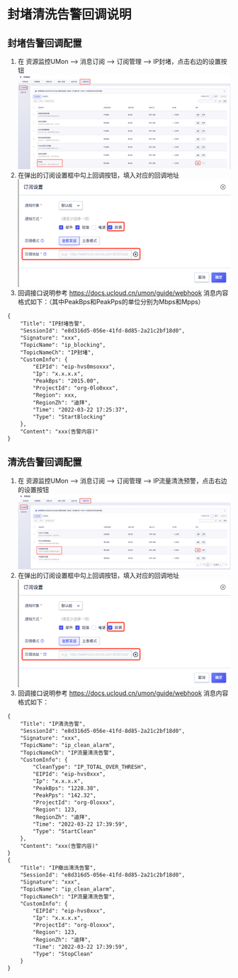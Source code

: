 # 封堵清洗告警回调说明
## 封堵告警回调配置
1. 在 资源监控UMon –> 消息订阅 –> 订阅管理 –> IP封堵，点击右边的设置按钮
![](/images/usecurity/IP封堵.png)
2. 在弹出的订阅设置框中勾上回调按钮，填入对应的回调地址
![](/images/usecurity/订阅设置.png)
3. 回调接口说明参考 https://docs.ucloud.cn/umon/guide/webhook 
消息内容格式如下：（其中PeakBps和PeakPps的单位分别为Mbps和Mpps）
```
{
    "Title": "IP封堵告警",
    "SessionId": "e8d316d5-056e-41fd-8d85-2a21c2bf18d0",
    "Signature": "xxx",
    "TopicName": "ip_blocking",
    "TopicNameCh": "IP封堵",
    "CustomInfo": {
        "EIPId": "eip-hvs0msoxxx",
        "Ip": "x.x.x.x",
        "PeakBps": "2015.00",
        "ProjectId": "org-0lo0xxx",
        "Region": xxx,
        "RegionZh": "迪拜",
        "Time": "2022-03-22 17:25:37",
        "Type": "StartBlocking"
    },
    "Content": "xxx(告警内容)"
}
```

##	清洗告警回调配置
1. 在 资源监控UMon –> 消息订阅 –> 订阅管理 –> IP流量清洗预警，点击右边的设置按钮
![](/images/usecurity/IP清洗.png)
2. 在弹出的订阅设置框中勾上回调按钮，填入对应的回调地址
![](/images/usecurity/订阅设置.png)
3. 回调接口说明参考 https://docs.ucloud.cn/umon/guide/webhook 
消息内容格式如下： 
```
{
    "Title": "IP清洗告警",
    "SessionId": "e8d316d5-056e-41fd-8d85-2a21c2bf18d0",
    "Signature": "xxx",
    "TopicName": "ip_clean_alarm",
    "TopicNameCh": "IP流量清洗告警",
    "CustomInfo": {
        "CleanType": "IP_TOTAL_OVER_THRESH",
        "EIPId": "eip-hvs0xxx",
        "Ip": "x.x.x.x",
        "PeakBps": "1228.38",
        "PeakPps": "142.32",
        "ProjectId": "org-0loxxx",
        "Region": 123,
        "RegionZh": "迪拜",
        "Time": "2022-03-22 17:39:59",
        "Type": "StartClean"
    },
    "Content": "xxx(告警内容)"
}
{
    "Title": "IP撤出清洗告警",
    "SessionId": "e8d316d5-056e-41fd-8d85-2a21c2bf18d0",
    "Signature": "xxx",
    "TopicName": "ip_clean_alarm",
    "TopicNameCh": "IP流量清洗告警",
    "CustomInfo": {
        "EIPId": "eip-hvs0xxx",
        "Ip": "x.x.x.x",
        "ProjectId": "org-0loxxx",
        "Region": 123,
        "RegionZh": "迪拜",
        "Time": "2022-03-22 17:39:59",
        "Type": "StopClean"
    }
}
```
